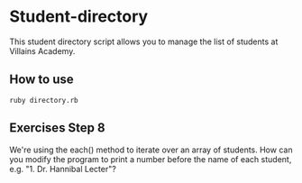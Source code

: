 # Student-directory

This student directory script allows you to manage the list of students at Villains Academy.

## How to use
``` shell
ruby directory.rb
```

## Exercises Step 8
We're using the each() method to iterate over an array of students. How can you modify the program to print a number before the name of each student, e.g. "1. Dr. Hannibal Lecter"?
